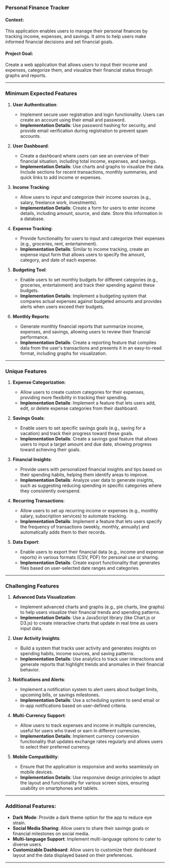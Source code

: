 ### **Personal Finance Tracker**

#### Context:

This application enables users to manage their personal finances by tracking income, expenses, and savings. It aims to help users make informed financial decisions and set financial goals.

#### Project Goal:

Create a web application that allows users to input their income and expenses, categorize them, and visualize their financial status through graphs and reports.

---

### **Minimum Expected Features**

1. **User Authentication**:

   - Implement secure user registration and login functionality. Users can create an account using their email and password.
   - **Implementation Details**: Use password hashing for security, and provide email verification during registration to prevent spam accounts.

2. **User Dashboard**:

   - Create a dashboard where users can see an overview of their financial situation, including total income, expenses, and savings.
   - **Implementation Details**: Use charts and graphs to visualize the data. Include sections for recent transactions, monthly summaries, and quick links to add income or expenses.

3. **Income Tracking**:

   - Allow users to input and categorize their income sources (e.g., salary, freelance work, investments).
   - **Implementation Details**: Create a form for users to enter income details, including amount, source, and date. Store this information in a database.

4. **Expense Tracking**:

   - Provide functionality for users to input and categorize their expenses (e.g., groceries, rent, entertainment).
   - **Implementation Details**: Similar to income tracking, create an expense input form that allows users to specify the amount, category, and date of each expense.

5. **Budgeting Tool**:

   - Enable users to set monthly budgets for different categories (e.g., groceries, entertainment) and track their spending against these budgets.
   - **Implementation Details**: Implement a budgeting system that compares actual expenses against budgeted amounts and provides alerts when users exceed their budgets.

6. **Monthly Reports**:
   - Generate monthly financial reports that summarize income, expenses, and savings, allowing users to review their financial performance.
   - **Implementation Details**: Create a reporting feature that compiles data from the user's transactions and presents it in an easy-to-read format, including graphs for visualization.

---

### **Unique Features**

1. **Expense Categorization**:

   - Allow users to create custom categories for their expenses, providing more flexibility in tracking their spending.
   - **Implementation Details**: Implement a feature that lets users add, edit, or delete expense categories from their dashboard.

2. **Savings Goals**:

   - Enable users to set specific savings goals (e.g., saving for a vacation) and track their progress toward these goals.
   - **Implementation Details**: Create a savings goal feature that allows users to input a target amount and due date, showing progress toward achieving their goals.

3. **Financial Insights**:

   - Provide users with personalized financial insights and tips based on their spending habits, helping them identify areas to improve.
   - **Implementation Details**: Analyze user data to generate insights, such as suggesting reducing spending in specific categories where they consistently overspend.

4. **Recurring Transactions**:

   - Allow users to set up recurring income or expenses (e.g., monthly salary, subscription services) to automate tracking.
   - **Implementation Details**: Implement a feature that lets users specify the frequency of transactions (weekly, monthly, annually) and automatically adds them to their records.

5. **Data Export**:
   - Enable users to export their financial data (e.g., income and expense reports) in various formats (CSV, PDF) for personal use or sharing.
   - **Implementation Details**: Create export functionality that generates files based on user-selected date ranges and categories.

---

### **Challenging Features**

1. **Advanced Data Visualization**:

   - Implement advanced charts and graphs (e.g., pie charts, line graphs) to help users visualize their financial trends and spending patterns.
   - **Implementation Details**: Use a JavaScript library (like Chart.js or D3.js) to create interactive charts that update in real time as users input data.

2. **User Activity Insights**:

   - Build a system that tracks user activity and generates insights on spending habits, income sources, and saving patterns.
   - **Implementation Details**: Use analytics to track user interactions and generate reports that highlight trends and anomalies in their financial behavior.

3. **Notifications and Alerts**:

   - Implement a notification system to alert users about budget limits, upcoming bills, or savings milestones.
   - **Implementation Details**: Use a scheduling system to send email or in-app notifications based on user-defined criteria.

4. **Multi-Currency Support**:

   - Allow users to track expenses and income in multiple currencies, useful for users who travel or earn in different currencies.
   - **Implementation Details**: Implement currency conversion functionality that updates exchange rates regularly and allows users to select their preferred currency.

5. **Mobile Compatibility**:
   - Ensure that the application is responsive and works seamlessly on mobile devices.
   - **Implementation Details**: Use responsive design principles to adapt the layout and functionality for various screen sizes, ensuring usability on smartphones and tablets.

---

### **Additional Features**:

- **Dark Mode**: Provide a dark theme option for the app to reduce eye strain.
- **Social Media Sharing**: Allow users to share their savings goals or financial milestones on social media.
- **Multi-language Support**: Implement multi-language options to cater to diverse users.
- **Customizable Dashboard**: Allow users to customize their dashboard layout and the data displayed based on their preferences.

---
